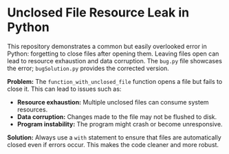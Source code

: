 # Unclosed File Resource Leak in Python

This repository demonstrates a common but easily overlooked error in Python: forgetting to close files after opening them.  Leaving files open can lead to resource exhaustion and data corruption. The `bug.py` file showcases the error; `bugSolution.py` provides the corrected version.

**Problem:** The `function_with_unclosed_file` function opens a file but fails to close it. This can lead to issues such as:

* **Resource exhaustion:**  Multiple unclosed files can consume system resources.
* **Data corruption:**  Changes made to the file may not be flushed to disk.
* **Program instability:**  The program might crash or become unresponsive.

**Solution:**  Always use a `with` statement to ensure that files are automatically closed even if errors occur.  This makes the code cleaner and more robust.